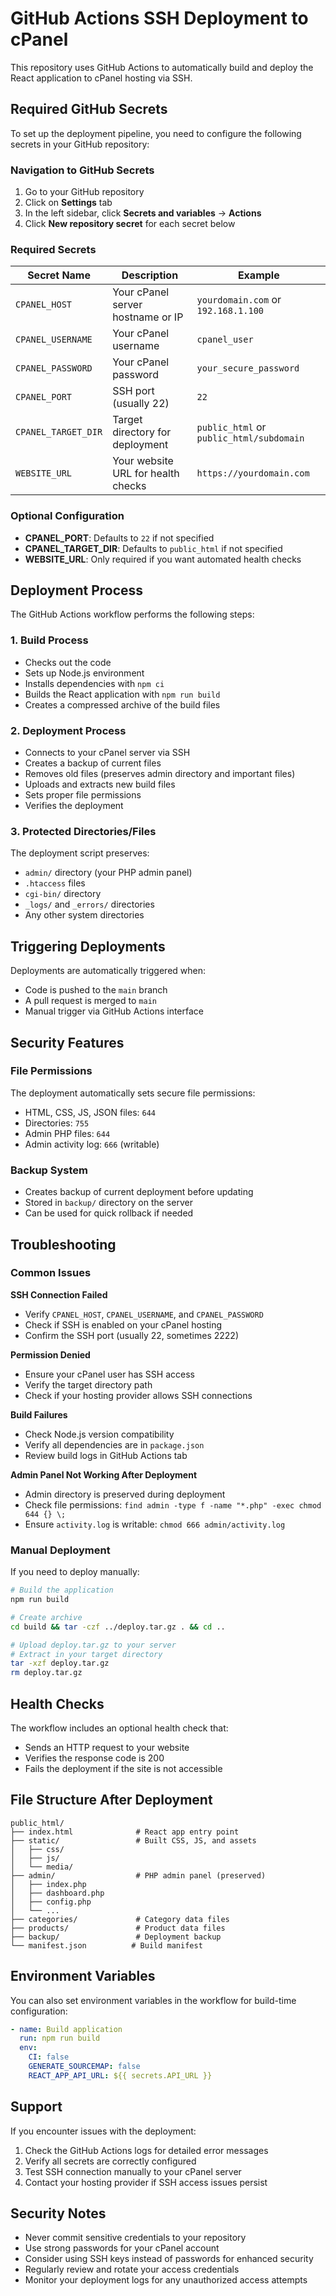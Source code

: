 # GitHub Actions SSH Deployment to cPanel

This repository uses GitHub Actions to automatically build and deploy the React application to cPanel hosting via SSH.

## Required GitHub Secrets

To set up the deployment pipeline, you need to configure the following secrets in your GitHub repository:

### Navigation to GitHub Secrets
1. Go to your GitHub repository
2. Click on **Settings** tab
3. In the left sidebar, click **Secrets and variables** → **Actions**
4. Click **New repository secret** for each secret below

### Required Secrets

| Secret Name | Description | Example |
|-------------|-------------|---------|
| `CPANEL_HOST` | Your cPanel server hostname or IP | `yourdomain.com` or `192.168.1.100` |
| `CPANEL_USERNAME` | Your cPanel username | `cpanel_user` |
| `CPANEL_PASSWORD` | Your cPanel password | `your_secure_password` |
| `CPANEL_PORT` | SSH port (usually 22) | `22` |
| `CPANEL_TARGET_DIR` | Target directory for deployment | `public_html` or `public_html/subdomain` |
| `WEBSITE_URL` | Your website URL for health checks | `https://yourdomain.com` |

### Optional Configuration

- **CPANEL_PORT**: Defaults to `22` if not specified
- **CPANEL_TARGET_DIR**: Defaults to `public_html` if not specified
- **WEBSITE_URL**: Only required if you want automated health checks

## Deployment Process

The GitHub Actions workflow performs the following steps:

### 1. Build Process
- Checks out the code
- Sets up Node.js environment
- Installs dependencies with `npm ci`
- Builds the React application with `npm run build`
- Creates a compressed archive of the build files

### 2. Deployment Process
- Connects to your cPanel server via SSH
- Creates a backup of current files
- Removes old files (preserves admin directory and important files)
- Uploads and extracts new build files
- Sets proper file permissions
- Verifies the deployment

### 3. Protected Directories/Files
The deployment script preserves:
- `admin/` directory (your PHP admin panel)
- `.htaccess` files
- `cgi-bin/` directory
- `_logs/` and `_errors/` directories
- Any other system directories

## Triggering Deployments

Deployments are automatically triggered when:
- Code is pushed to the `main` branch
- A pull request is merged to `main`
- Manual trigger via GitHub Actions interface

## Security Features

### File Permissions
The deployment automatically sets secure file permissions:
- HTML, CSS, JS, JSON files: `644`
- Directories: `755`
- Admin PHP files: `644`
- Admin activity log: `666` (writable)

### Backup System
- Creates backup of current deployment before updating
- Stored in `backup/` directory on the server
- Can be used for quick rollback if needed

## Troubleshooting

### Common Issues

**SSH Connection Failed**
- Verify `CPANEL_HOST`, `CPANEL_USERNAME`, and `CPANEL_PASSWORD`
- Check if SSH is enabled on your cPanel hosting
- Confirm the SSH port (usually 22, sometimes 2222)

**Permission Denied**
- Ensure your cPanel user has SSH access
- Verify the target directory path
- Check if your hosting provider allows SSH connections

**Build Failures**
- Check Node.js version compatibility
- Verify all dependencies are in `package.json`
- Review build logs in GitHub Actions tab

**Admin Panel Not Working After Deployment**
- Admin directory is preserved during deployment
- Check file permissions: `find admin -type f -name "*.php" -exec chmod 644 {} \;`
- Ensure `activity.log` is writable: `chmod 666 admin/activity.log`

### Manual Deployment

If you need to deploy manually:

```bash
# Build the application
npm run build

# Create archive
cd build && tar -czf ../deploy.tar.gz . && cd ..

# Upload deploy.tar.gz to your server
# Extract in your target directory
tar -xzf deploy.tar.gz
rm deploy.tar.gz
```

## Health Checks

The workflow includes an optional health check that:
- Sends an HTTP request to your website
- Verifies the response code is 200
- Fails the deployment if the site is not accessible

## File Structure After Deployment

```
public_html/
├── index.html              # React app entry point
├── static/                 # Built CSS, JS, and assets
│   ├── css/
│   ├── js/
│   └── media/
├── admin/                  # PHP admin panel (preserved)
│   ├── index.php
│   ├── dashboard.php
│   ├── config.php
│   └── ...
├── categories/             # Category data files
├── products/               # Product data files
├── backup/                 # Deployment backup
└── manifest.json          # Build manifest
```

## Environment Variables

You can also set environment variables in the workflow for build-time configuration:

```yaml
- name: Build application
  run: npm run build
  env:
    CI: false
    GENERATE_SOURCEMAP: false
    REACT_APP_API_URL: ${{ secrets.API_URL }}
```

## Support

If you encounter issues with the deployment:

1. Check the GitHub Actions logs for detailed error messages
2. Verify all secrets are correctly configured
3. Test SSH connection manually to your cPanel server
4. Contact your hosting provider if SSH access issues persist

## Security Notes

- Never commit sensitive credentials to your repository
- Use strong passwords for your cPanel account
- Consider using SSH keys instead of passwords for enhanced security
- Regularly review and rotate your access credentials
- Monitor your deployment logs for any unauthorized access attempts
